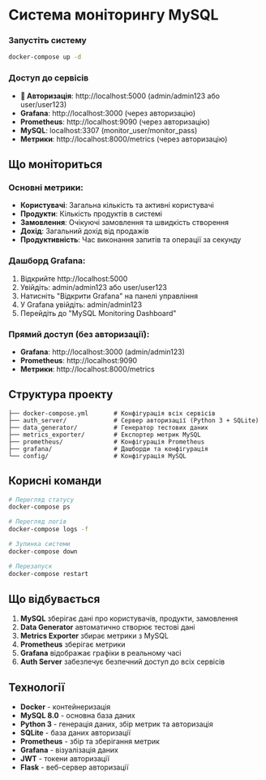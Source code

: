 # Система моніторингу MySQL
### Запустіть систему
```bash
docker-compose up -d
```

### Доступ до сервісів
- **🔐 Авторизація**: http://localhost:5000 (admin/admin123 або user/user123)
- **Grafana**: http://localhost:3000 (через авторизацію)
- **Prometheus**: http://localhost:9090 (через авторизацію)
- **MySQL**: localhost:3307 (monitor_user/monitor_pass)
- **Метрики**: http://localhost:8000/metrics (через авторизацію)

## Що моніториться

### Основні метрики:
- **Користувачі**: Загальна кількість та активні користувачі
- **Продукти**: Кількість продуктів в системі  
- **Замовлення**: Очікуючі замовлення та швидкість створення
- **Дохід**: Загальний дохід від продажів
- **Продуктивність**: Час виконання запитів та операції за секунду

### Дашборд Grafana:
1. Відкрийте http://localhost:5000
2. Увійдіть: admin/admin123 або user/user123
3. Натисніть "Відкрити Grafana" на панелі управління
4. У Grafana увійдіть: admin/admin123
5. Перейдіть до "MySQL Monitoring Dashboard"

### Прямий доступ (без авторизації):
- **Grafana**: http://localhost:3000 (admin/admin123)
- **Prometheus**: http://localhost:9090
- **Метрики**: http://localhost:8000/metrics

## Структура проекту

```
├── docker-compose.yml       # Конфігурація всіх сервісів
├── auth_server/             # Сервер авторизації (Python 3 + SQLite)
├── data_generator/          # Генератор тестових даних  
├── metrics_exporter/        # Експортер метрик MySQL
├── prometheus/              # Конфігурація Prometheus
├── grafana/                 # Дашборди та конфігурація
└── config/                  # Конфігурація MySQL
```

##  Корисні команди

```bash
# Перегляд статусу
docker-compose ps

# Перегляд логів
docker-compose logs -f

# Зупинка системи
docker-compose down

# Перезапуск
docker-compose restart
```

##  Що відбувається

1. **MySQL** зберігає дані про користувачів, продукти, замовлення
2. **Data Generator** автоматично створює тестові дані
3. **Metrics Exporter** збирає метрики з MySQL
4. **Prometheus** зберігає метрики  
5. **Grafana** відображає графіки в реальному часі
6. **Auth Server** забезпечує безпечний доступ до всіх сервісів

##  Технології

- **Docker** - контейнеризація
- **MySQL 8.0** - основна база даних
- **Python 3** - генерація даних, збір метрик та авторизація
- **SQLite** - база даних авторизації
- **Prometheus** - збір та зберігання метрик
- **Grafana** - візуалізація даних
- **JWT** - токени авторизації
- **Flask** - веб-сервер авторизації


